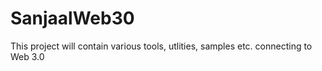 # SanjaalWeb30
This project will contain various tools, utlities, samples etc. connecting to Web 3.0
